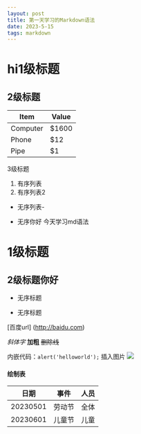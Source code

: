 ```yaml
---
layout: post
title: 第一天学习的Markdown语法
date: 2023-5-15 
tags: markdown    
---
```

# hi1级标题
## 2级标题

Item     | Value
-------- | -----
Computer | $1600
Phone    | $12
Pipe     | $1
 3级标题
1. 有序列表
2. 有序列表2
- 无序列表-
* 无序你好 今天学习md语法
# 1级标题
## 2级标题你好
- 无序标题
* 无序标题

[百度url] (http://baidu.com)

*斜体字*
**加粗**
~~删除线~~

内嵌代码：`alert('helloworld');`
插入图片 ![](/images/payimg/weipayimg.jpg=600×500)

#### 绘制表
|日期 |事件 |人员|
|----------|:----:|-----:|
|20230501|劳动节|全体|
|20230601|儿童节|儿童|







